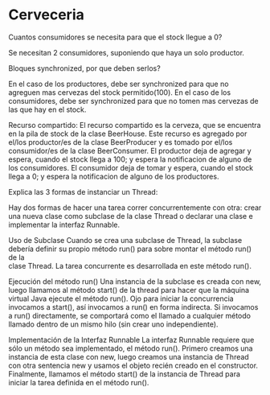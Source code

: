 # Cerveceria

Cuantos consumidores se necesita para que el stock llegue a 0?

Se necesitan 2 consumidores, suponiendo que haya un solo productor.

Bloques synchronized, por que deben serlos?

En el caso de los productores, debe ser synchronized para que no agreguen mas cervezas del stock permitido(100).
En el caso de los consumidores, debe ser synchronized para que no tomen mas cervezas de las que hay en el stock.

Recurso compartido:
El recurso compartido es la cerveza, que se encuentra en la pila de stock de la clase BeerHouse. 
Este recurso es agregado por el/los productor/es de la clase BeerProducer y es tomado por el/los consumidor/es de la clase BeerConsumer.
El productor deja de agregar y espera, cuando el stock llega a 100; y espera la notificacion de alguno de los consumidores.
El consumidor deja de tomar y espera, cuando el stock llega a 0; y espera la notificacion de alguno de los productores.

Explica las 3 formas de instanciar un Thread:

Hay dos formas de hacer una tarea correr concurrentemente con otra: crear una nueva clase como subclase de la clase Thread o declarar 
una clase e implementar la interfaz Runnable.

Uso de Subclase
Cuando se crea una subclase de Thread, la subclase debería definir su propio método run() para sobre montar el método run() de la  
clase Thread. La tarea concurrente es desarrollada en este método run().

Ejecución del método run()
Una instancia de la subclase es creada con new, luego llamamos al método start() de la thread para hacer que la máquina virtual Java 
ejecute el método run(). Ojo para iniciar la concurrencia invocamos a start(), así invocamos a run() en forma indirecta. Si 
invocamos a run() directamente, se comportará como el llamado a cualquier método llamado dentro de un mismo 
hilo (sin crear uno independiente).

Implementación de la Interfaz Runnable
La interfaz Runnable requiere que sólo un método sea implementado, el método run(). Primero creamos una instancia de esta clase 
con new, luego creamos una instancia de Thread con otra sentencia new y usamos el objeto recién creado en el constructor. 
Finalmente, llamamos el método start() de la instancia de Thread para iniciar la tarea definida en el método run().
